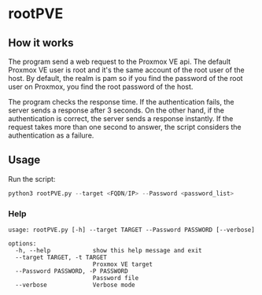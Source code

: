 # rootPVE

## How it works
The program send a web request to the Proxmox VE api. The default Proxmox VE user is root and it's the same account of the root user of the host. By default, the realm is pam so if you find the password of the root user on Proxmox, you find the root password of the host.

The program checks the response time. If the authentication fails, the server sends a response after 3 seconds. On the other hand, if the authentication is correct, the server sends a response instantly. If the request takes more than one second to answer, the script considers the authentication as a failure.

## Usage
Run the script:
```python
python3 rootPVE.py --target <FQDN/IP> --Password <password_list>
```
### Help
```
usage: rootPVE.py [-h] --target TARGET --Password PASSWORD [--verbose]

options:
  -h, --help            show this help message and exit
  --target TARGET, -t TARGET
                        Proxmox VE target
  --Password PASSWORD, -P PASSWORD
                        Password file
  --verbose             Verbose mode
```